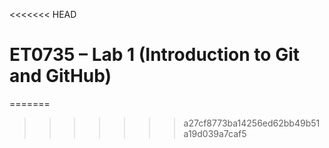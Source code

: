 <<<<<<< HEAD
# ET0735 – Lab 1 (Introduction to Git and GitHub)
=======

>>>>>>> a27cf8773ba14256ed62bb49b51a19d039a7caf5
